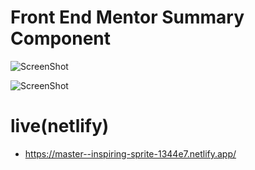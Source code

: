 

# Front End Mentor Summary Component

![ScreenShot](https://img001.prntscr.com/file/img001/roE_iw09ToqUWeqe5LwaHA.png)

![ScreenShot](https://img001.prntscr.com/file/img001/enDoWoIkQcaESUY7k6tjXw.png)

 # live(netlify)
 - https://master--inspiring-sprite-1344e7.netlify.app/


  
